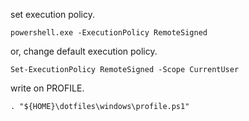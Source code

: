 set execution policy.
```
powershell.exe -ExecutionPolicy RemoteSigned
```
or, change default execution policy.
```
Set-ExecutionPolicy RemoteSigned -Scope CurrentUser
```
write on PROFILE.
```
. "${HOME}\dotfiles\windows\profile.ps1"
```
